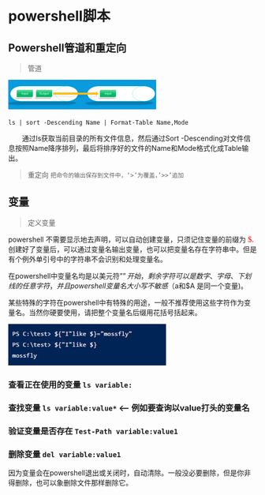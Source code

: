 # powershell脚本

## Powershell管道和重定向

>管道

![](./powershell/001.png)

`ls | sort -Descending Name | Format-Table Name,Mode` 

&emsp;&emsp;通过ls获取当前目录的所有文件信息，然后通过Sort -Descending对文件信息按照Name降序排列，最后将排序好的文件的Name和Mode格式化成Table输出。

>重定向 `把命令的输出保存到文件中，‘>’为覆盖，’>>’追加`


## 变量

> 定义变量

powershell 不需要显示地去声明，可以自动创建变量，只须记住变量的前缀为<font size=3 face="黑体" color=red> $. </font>
创建好了变量后，可以通过变量名输出变量，也可以把变量名存在字符串中。但是有个例外单引号中的字符串不会识别和处理变量名。

在powershell中变量名均是以美元符”$”开始，剩余字符可以是数字、字母、下划线的任意字符，并且powershell变量名大小写不敏感（$a和$A 是同一个变量)。

某些特殊的字符在powershell中有特殊的用途，一般不推荐使用这些字符作为变量名。当然你硬要使用，请把整个变量名后缀用花括号括起来。

![](./powershell/002.jpg)

### 查看正在使用的变量 `ls variable:`

### 查找变量 `ls variable:value*`  <-- 例如要查询以value打头的变量名

### 验证变量是否存在  `Test-Path variable:value1`

### 删除变量 `del variable:value1`

因为变量会在powershell退出或关闭时，自动清除。一般没必要删除，但是你非得删除，也可以象删除文件那样删除它。
